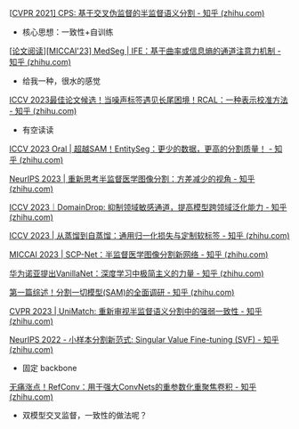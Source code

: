 [[CVPR 2021\] CPS: 基于交叉伪监督的半监督语义分割 - 知乎 (zhihu.com)](https://zhuanlan.zhihu.com/p/378120529)

- 核心思想：一致性+自训练

[[论文阅读\][MICCAI'23] MedSeg | IFE：基于曲率或信息熵的通道注意力机制 - 知乎 (zhihu.com)](https://zhuanlan.zhihu.com/p/635329786)

- 给我一种，很水的感觉

[ICCV 2023最佳论文候选！当噪声标签遇见长尾困境！RCAL：一种表示校准方法 - 知乎 (zhihu.com)](https://zhuanlan.zhihu.com/p/659978916)

- 有空读读

[ICCV 2023 Oral | 超越SAM！EntitySeg：更少的数据，更高的分割质量！ - 知乎 (zhihu.com)](https://zhuanlan.zhihu.com/p/658589462)

[NeurIPS 2023 | 重新思考半监督医学图像分割：方差减少的视角 - 知乎 (zhihu.com)](https://zhuanlan.zhihu.com/p/658035381)

[ICCV 2023｜DomainDrop: 抑制领域敏感通道，提高模型跨领域泛化能力 - 知乎 (zhihu.com)](https://zhuanlan.zhihu.com/p/652198004)

[ICCV 2023 | 从蒸馏到自蒸馏：通用归一化损失与定制软标签 - 知乎 (zhihu.com)](https://zhuanlan.zhihu.com/p/644157944)

[MICCAI 2023 | SCP-Net：半监督医学图像分割新网络 - 知乎 (zhihu.com)](https://zhuanlan.zhihu.com/p/632527321)

[华为诺亚提出VanillaNet：深度学习中极简主义的力量 - 知乎 (zhihu.com)](https://zhuanlan.zhihu.com/p/631665486)

[第一篇综述！分割一切模型(SAM)的全面调研 - 知乎 (zhihu.com)](https://zhuanlan.zhihu.com/p/630178318)

[CVPR 2023 | UniMatch: 重新审视半监督语义分割中的强弱一致性 - 知乎 (zhihu.com)](https://zhuanlan.zhihu.com/p/617650677)

[NeurIPS 2022 - 小样本分割新范式: Singular Value Fine-tuning (SVF) - 知乎 (zhihu.com)](https://zhuanlan.zhihu.com/p/564674487)

- 固定 backbone

[无痛涨点！RefConv：用于强大ConvNets的重参数化重聚焦卷积 - 知乎 (zhihu.com)](https://zhuanlan.zhihu.com/p/661878456)

- 双模型交叉监督，一致性的做法呢？